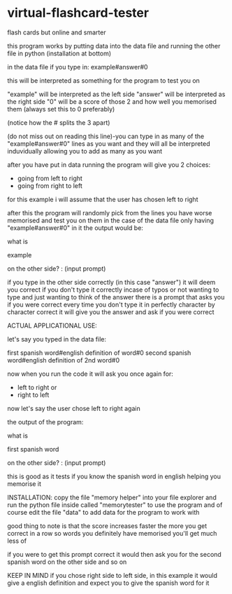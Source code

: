 # virtual-flashcard-tester
flash cards but online and smarter

this program works by putting data into the data file and running the other file in python (installation at bottom)

in the data file if you type in:
example#answer#0

this will be interpreted as something for the program to test you on

"example" will be interpreted as the left side
"answer" will be interpreted as the right side
"0" will be a score of those 2 and how well you memorised them (always set this to 0 preferably)

(notice how the # splits the 3 apart)

(do not miss out on reading this line)-you can type in as many of the "example#answer#0" lines as you want and they will all be interpreted induvidually allowing you to add as many as you want

after you have put in data running the program will give you 2 choices:
- going from left to right
- going from right to left

for this example i will assume that the user has chosen left to right

after this the program will randomly pick from the lines you have worse memorised and test you on them
in the case of the data file only having "example#answer#0" in it the output would be:

what is

example

on the other side?
: (input prompt)

if you type in the other side correctly (in this case "answer") it will deem you correct 
if you don't type it correctly incase of typos or not wanting to type and just wanting to think of the answer there is a prompt that asks you if you were correct
every time you don't type it in perfectly character by character correct it will give you the answer and ask if you were correct

ACTUAL APPLICATIONAL USE:

let's say you typed in the data file:

first spanish word#english definition of word#0
second spanish word#english definition of 2nd word#0



now when you run the code it will ask you once again for:
- left to right
or
- right to left

now let's say the user chose left to right again

the output of the program:

what is

first spanish word

on the other side?
: (input prompt)



this is good as it tests if you know the spanish word in english helping you memorise it

INSTALLATION:
copy the file "memory helper" into your file explorer and run the python file inside called "memorytester" to use the program and of course edit the file "data" to add data for the program to work with

good thing to note is that the score increases faster the more you get correct in a row so words you definitely have memorised you'll get much less of

if you were to get this prompt correct it would then ask you for the second spanish word on the other side and so on

KEEP IN MIND if you chose right side to left side, in this example it would give a english definition and expect you to give the spanish word for it
